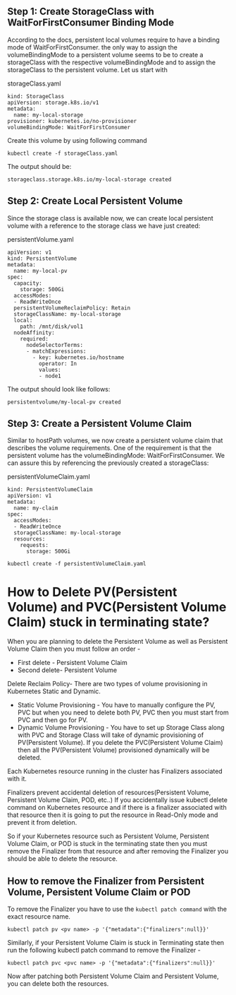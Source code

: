 ## Step 1: Create StorageClass with WaitForFirstConsumer Binding Mode
According to the docs, persistent local volumes require to have a binding mode of WaitForFirstConsumer. the only way to assign the volumeBindingMode to a persistent volume seems to be to create a storageClass with the respective volumeBindingMode and to assign the storageClass to the persistent volume. Let us start with

storageClass.yaml
```
kind: StorageClass
apiVersion: storage.k8s.io/v1
metadata:
  name: my-local-storage
provisioner: kubernetes.io/no-provisioner
volumeBindingMode: WaitForFirstConsumer
```
Create this volume by using following command
```
kubectl create -f storageClass.yaml
```
The output should be:
```
storageclass.storage.k8s.io/my-local-storage created
```


## Step 2: Create Local Persistent Volume
Since the storage class is available now, we can create local persistent volume with a reference to the storage class we have just created:

persistentVolume.yaml
```
apiVersion: v1
kind: PersistentVolume
metadata:
  name: my-local-pv
spec:
  capacity:
    storage: 500Gi
  accessModes:
  - ReadWriteOnce
  persistentVolumeReclaimPolicy: Retain
  storageClassName: my-local-storage
  local:
    path: /mnt/disk/vol1
  nodeAffinity:
    required:
      nodeSelectorTerms:
      - matchExpressions:
        - key: kubernetes.io/hostname
          operator: In
          values:
          - node1
```

The output should look like follows:
```
persistentvolume/my-local-pv created
```
## Step 3: Create a Persistent Volume Claim

Similar to hostPath volumes, we now create a persistent volume claim that describes the volume requirements. One of the requirement is that the persistent volume has the volumeBindingMode: WaitForFirstConsumer. We can assure this by referencing the previously created a storageClass:

persistentVolumeClaim.yaml

```
kind: PersistentVolumeClaim
apiVersion: v1
metadata:
  name: my-claim
spec:
  accessModes:
  - ReadWriteOnce
  storageClassName: my-local-storage
  resources:
    requests:
      storage: 500Gi
```
```
kubectl create -f persistentVolumeClaim.yaml
```

# How to Delete PV(Persistent Volume) and PVC(Persistent Volume Claim) stuck in terminating state?

 When you are planning to delete the Persistent Volume as well as Persistent Volume Claim then you must follow an order -

* First delete - Persistent Volume Claim
* Second delete- Persistent Volume


Delete Reclaim Policy- There are two types of volume provisioning in Kubernetes Static and Dynamic.

* Static Volume Provisioning - You have to manually configure the PV, PVC but when you need to delete both PV, PVC then you must start from PVC and then go for PV.
* Dynamic Volume Provisioning - You have to set up Storage Class along with PVC and Storage Class will take of dynamic provisioning of PV(Persistent Volume). If you delete the PVC(Persistent Volume Claim) then all the PV(Persistent Volume) provisioned dynamically will be deleted.


Each Kubernetes resource running in the cluster has Finalizers associated with it.

Finalizers prevent accidental deletion of resources(Persistent Volume, Persistent Volume Claim, POD, etc..)
If you accidentally issue kubectl delete command on Kubernetes resource and if there is a finalizer associated with that resource then it is going to put the resource in Read-Only mode and prevent it from deletion.

So if your Kubernetes resource such as Persistent Volume, Persistent Volume Claim, or POD is stuck in the terminating state then you must remove the Finalizer from that resource and after removing the Finalizer you should be able to delete the resource.


##  How to remove the Finalizer from Persistent Volume, Persistent Volume Claim or POD

To remove the Finalizer you have to use the ```kubectl patch command``` with the exact resource name.

```
kubectl patch pv <pv name> -p '{"metadata":{"finalizers":null}}'
```

Similarly, if your Persistent Volume Claim is stuck in Terminating state then run the following kubectl patch command to remove the Finalizer -
```
kubectl patch pvc <pvc name> -p '{"metadata":{"finalizers":null}}'
```

Now after patching both Persistent Volume Claim and Persistent Volume, you can delete both the resources.
